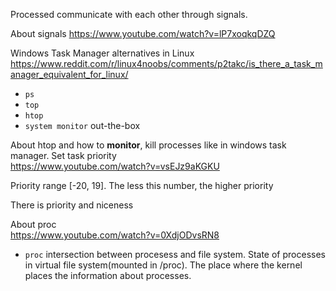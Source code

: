Processed communicate with each other through signals.

About signals
https://www.youtube.com/watch?v=lP7xoqkqDZQ

Windows Task Manager alternatives in Linux\
https://www.reddit.com/r/linux4noobs/comments/p2takc/is_there_a_task_manager_equivalent_for_linux/

- `ps`
- `top`
- `htop`
- `system monitor` out-the-box

About htop and how to __monitor__, kill processes like in windows task manager. Set task priority\
https://www.youtube.com/watch?v=vsEJz9aKGKU

Priority range [-20, 19]. The less this number, the higher priority

There is priority and niceness

About proc\
https://www.youtube.com/watch?v=0XdjODvsRN8

- `proc` intersection between procesess and file system. State of processes in virtual file system(mounted in /proc). The place where the kernel places the information about processes.

